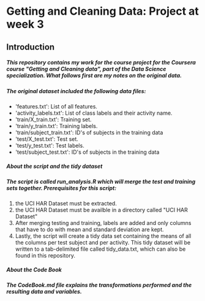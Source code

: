 # Getting and Cleaning Data: Project at week 3

## Introduction

##### This repository contains my work for the course project for the Coursera course "Getting and Cleaning data", part of the Data Science specialization. What follows first are my notes on the original data.

##### The original dataset included the following data files:

* 'features.txt': List of all features.
* 'activity_labels.txt': List of class labels and their activity name.
* 'train/X_train.txt': Training set.
* 'train/y_train.txt': Training labels.
* 'train/subject_train.txt': ID's of subjects in the training data
* 'test/X_test.txt': Test set.
* 'test/y_test.txt': Test labels.
* 'test/subject_test.txt': ID's of subjects in the training data

##### About the script and the tidy dataset

##### The script is called run_analysis.R which will merge the test and training sets together. Prerequisites for this script:

1. the UCI HAR Dataset must be extracted.
2. the UCI HAR Dataset must be availble in a directory called "UCI HAR Dataset"
3. After merging testing and training, labels are added and only columns that have to do with mean and standard deviation are kept.
4. Lastly, the script will create a tidy data set containing the means of all the columns per test subject and per activity. This tidy dataset will be written to a tab-delimited file called tidy_data.txt, which can also be found in this repository.

##### About the Code Book

##### The CodeBook.md file explains the transformations performed and the resulting data and variables.
